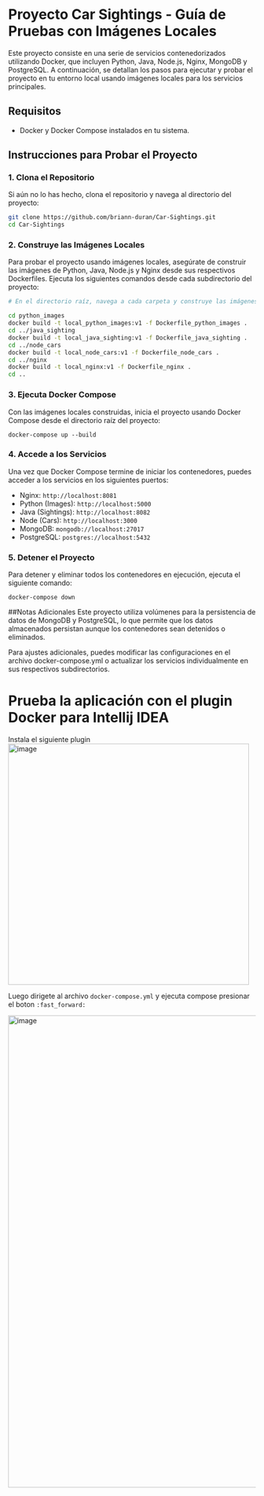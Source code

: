 # Proyecto Car Sightings - Guía de Pruebas con Imágenes Locales

Este proyecto consiste en una serie de servicios contenedorizados utilizando Docker, que incluyen Python, Java, Node.js, Nginx, MongoDB y PostgreSQL. A continuación, se detallan los pasos para ejecutar y probar el proyecto en tu entorno local usando imágenes locales para los servicios principales.

## Requisitos

- Docker y Docker Compose instalados en tu sistema.

## Instrucciones para Probar el Proyecto

### 1. Clona el Repositorio

Si aún no lo has hecho, clona el repositorio y navega al directorio del proyecto:

```bash
git clone https://github.com/briann-duran/Car-Sightings.git
cd Car-Sightings
```
### 2. Construye las Imágenes Locales

Para probar el proyecto usando imágenes locales, asegúrate de construir las imágenes de Python, Java, Node.js y Nginx desde sus respectivos Dockerfiles. Ejecuta los siguientes comandos desde cada subdirectorio del proyecto:

```bash
# En el directorio raíz, navega a cada carpeta y construye las imágenes

cd python_images
docker build -t local_python_images:v1 -f Dockerfile_python_images .
cd ../java_sighting
docker build -t local_java_sighting:v1 -f Dockerfile_java_sighting .
cd ../node_cars
docker build -t local_node_cars:v1 -f Dockerfile_node_cars .
cd ../nginx
docker build -t local_nginx:v1 -f Dockerfile_nginx .
cd ..
```

### 3. Ejecuta Docker Compose
Con las imágenes locales construidas, inicia el proyecto usando Docker Compose desde el directorio raíz del proyecto:

`docker-compose up --build`

### 4. Accede a los Servicios
Una vez que Docker Compose termine de iniciar los contenedores, puedes acceder a los servicios en los siguientes puertos:

- Nginx: `http://localhost:8081`
- Python (Images): `http://localhost:5000`
- Java (Sightings): `http://localhost:8082`
- Node (Cars): `http://localhost:3000`
- MongoDB: `mongodb://localhost:27017`
- PostgreSQL: `postgres://localhost:5432`

### 5. Detener el Proyecto
Para detener y eliminar todos los contenedores en ejecución, ejecuta el siguiente comando:

`docker-compose down`

##Notas Adicionales
Este proyecto utiliza volúmenes para la persistencia de datos de MongoDB y PostgreSQL, lo que permite que los datos almacenados persistan aunque los contenedores sean detenidos o eliminados.

Para ajustes adicionales, puedes modificar las configuraciones en el archivo docker-compose.yml o actualizar los servicios individualmente en sus respectivos subdirectorios.

# Prueba la aplicación con el plugin Docker para Intellij IDEA

Instala el siguiente plugin
<img width="490" alt="image" src="https://github.com/user-attachments/assets/5c38a955-f464-4f5b-990e-c5a78d17de1f">

Luego dirigete al archivo `docker-compose.yml` y ejecuta compose presionar el boton `:fast_forward:`

<img width="959" alt="image" src="https://github.com/user-attachments/assets/6d37ee0a-6414-46c6-9397-824ea83084de">
